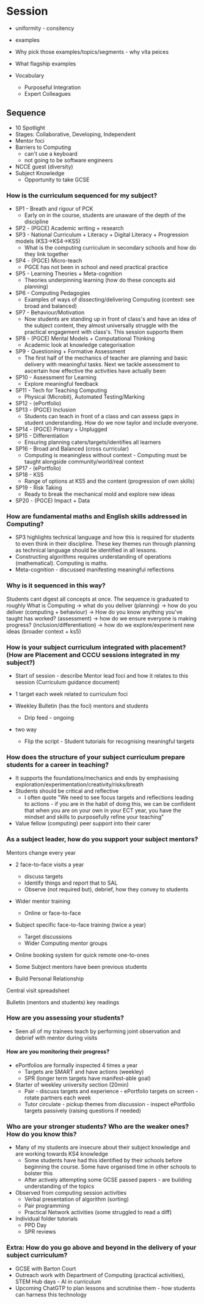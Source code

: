 Session
=======

* uniformity - consitency
* examples
* Why pick those examples/topics/segments - why vita peices
* What flagship examples


* Vocabulary
    * Purposeful Integration
    * Expert Colleagues


Sequence
--------

* 10 Spotlight
* Stages: Collaborative, Developing, Independent
* Mentor foci
* Barriers to Computing
    * can't use a keyboard
    * not going to be software engineers
* NCCE guest (diversity)
* Subject Knowledge
    * Opportunity to take GCSE


### How is the curriculum sequenced for my subject?

* SP1 - Breath and rigour of PCK
    * Early on in the course, students are unaware of the depth of the discipline
* SP2 - (PGCE) Academic writing + research
* SP3 - National Curriculum + Literacy + Digital Literacy + Progression models (KS3->KS4->KS5)
    * What is the computing curriculum in secondary schools and how do they link together
* SP4 - (PGCE) Micro-teach
    * PGCE has not been in school and need practical practice
* SP5 - Learning Theories + Meta-cognition
    * Theories underpinning learning (how do these concepts aid planning)
* SP6 - Computing Pedagogies
    * Examples of ways of dissecting/delivering Computing (context: see broad and balanced)
* SP7 - Behaviour/Motivation
    * Now students are standing up in front of class's and have an idea of the subject content, they almost universally struggle with the practical engagement with class's. This session supports them
* SP8 - (PGCE) Mental Models + Computational Thinking
    * Academic look at knowledge categorisation
* SP9 - Questioning + Formative Assessment
    * The first half of the mechanics of teacher are planning and basic delivery with meaningful tasks. Next we tackle assessment to ascertain how effective the activities have actually been
* SP10 - Assessment for Learning
    * Explore meaningful feedback
* SP11 - Tech for Teaching Computing
    * Physical (Microbit), Automated Testing/Marking
* SP12 - (ePortfolio)
* SP13 - (PGCE) Inclusion
    * Students can teach in front of a class and can assess gaps in student understanding. How do we now taylor and include everyone.
* SP14 - (PGCE) Primary + Unplugged
* SP15 - Differentiation
    * Ensuring planning caters/targets/identifies all learners
* SP16 - Broad and Balanced (cross curricular)
    * Computing is meaningless without context - Computing must be taught alongside community/world/real context
* SP17 - (ePortfolio)
* SP18 - KS5
    * Range of options at KS5 and the content (progression of own skills)
* SP19 - Risk Taking
    * Ready to break the mechanical mold and explore new ideas
* SP20 - (PGCE) Impact + Data

### How are fundamental maths and English skills addressed in Computing?​

* SP3 highlights technical language and how this is required for students to even think in their discipline. These key themes run through planning as technical language should be identified in all lessons.
* Constructing algorithms requires understanding of operations (mathematical). Computing is maths.
* Meta-cognition - discussed manifesting meaningful reflections

### Why is it sequenced in this way? 

Students cant digest all concepts at once. The sequence is graduated to roughly 
What is Computing -> what do you deliver (planning) -> how do you deliver (computing + behaviour) -> How do you know anything you've taught has worked? (assessment) -> how do we ensure everyone is making progress? (inclusion/differentiation) -> how do we explore/experiment new ideas (broader context + ks5)


### How is your subject curriculum integrated with placement?​ (How are Placement and CCCU sessions integrated in my subject?)

* Start of session - describe Mentor lead foci and how it relates to this session (Curriculum guidance document)
* 1 target each week related to curriculum foci
* Weekley Bulletin (has the foci) mentors and students
    * Drip feed - ongoing

* two way
    * Flip the script - Student tutorials for recognising meaningful targets


### How does the structure of your subject curriculum prepare students for a career in teaching?​

* It supports the foundations/mechanics and ends by emphasising exploration/experimentation/creativity/risks/breath
* Students should be critical and reflective
    * I often quote "We need to see focus targets and reflections leading to actions - if you are in the habit of doing this, we can be confident that when you are on your own in your ECT year, you have the mindset and skills to purposefully refine your teaching"
* Value fellow (computing) peer support into their carer

### As a subject leader, how do you support your subject mentors?​

Mentors change every year
* 2 face-to-face visits a year
    * discuss targets
    * Identify things and report that to SAL
    * Observe (not required but), debrief, how they convey to students
* Wider mentor training
    * Online or face-to-face
* Subject specific face-to-face training (twice a year)
    * Target discussions
    * Wider Computing mentor groups
* Online booking system for quick remote one-to-ones

* Some Subject mentors have been previous students
* Build Personal Relationship

Central visit spreadsheet

Bulletin (mentors and students) key readings



### How are you assessing your students?​

* Seen all of my trainees teach by performing joint observation and debrief with mentor during visits

#### How are you monitoring their progress?​

* ePortfolios are formally inspected 4 times a year
    * Targets are SMART and have actions (weekley)
    * SPR (longer term targets have manifest-able goal)
* Starter of weekley university section (20min)
    * Pair - discuss targets and experience - ePortfolio targets on screen - rotate partners each week
    * Tutor circulate - pickup themes from discussion - inspect ePortfolio targets passively (raising questions if needed)

### Who are your stronger students? Who are the weaker ones? How do you know this?​

* Many of my students are insecure about their subject knowledge and are working towards KS4 knowledge
    * Some students have had this identified by their schools before beginning the course. Some have organised time in other schools to bolster this
    * After actively attempting some GCSE passed papers - are building understanding of the topics
* Observed from computing session activities
    * Verbal presentation of algorithm (sorting)
    * Pair programming
    * Practical Network activities (some struggled to read a diff)
* Individual folder tutorials
    * PPD Day
    * SPR reviews

### Extra: How do you go above and beyond in the delivery of your subject curriculum?​	

* GCSE with Barton Court 
* Outreach work with Department of Computing (practical activities), STEM Hub days - AI in curriculum
* Upcoming ChatGTP to plan lessons and scrutinise them - how students can harness this technology
